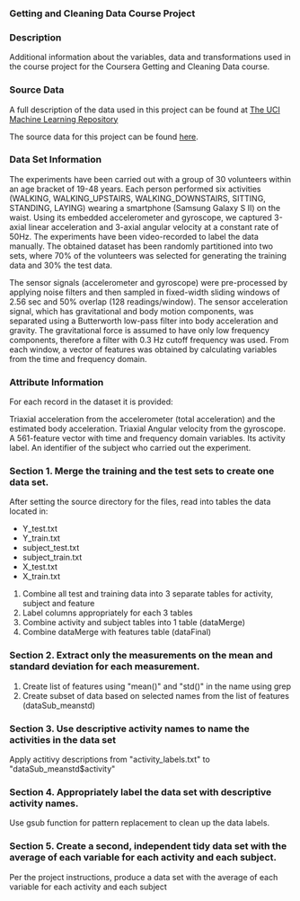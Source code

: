 ### Getting and Cleaning Data Course Project

### Description

Additional information about the variables, data and transformations used in the course project for the Coursera Getting and Cleaning Data course.

### Source Data

A full description of the data used in this project can be found at <a href = http://archive.ics.uci.edu/ml/datasets/Human+Activity+Recognition+Using+Smartphones> The UCI Machine Learning Repository </a>

The source data for this project can be found <a href = https://d396qusza40orc.cloudfront.net/getdata%2Fprojectfiles%2FUCI%20HAR%20Dataset.zip>here</a>.

### Data Set Information

The experiments have been carried out with a group of 30 volunteers within an age bracket of 19-48 years. Each person performed six activities (WALKING, WALKING_UPSTAIRS, WALKING_DOWNSTAIRS, SITTING, STANDING, LAYING) wearing a smartphone (Samsung Galaxy S II) on the waist. Using its embedded accelerometer and gyroscope, we captured 3-axial linear acceleration and 3-axial angular velocity at a constant rate of 50Hz. The experiments have been video-recorded to label the data manually. The obtained dataset has been randomly partitioned into two sets, where 70% of the volunteers was selected for generating the training data and 30% the test data.

The sensor signals (accelerometer and gyroscope) were pre-processed by applying noise filters and then sampled in fixed-width sliding windows of 2.56 sec and 50% overlap (128 readings/window). The sensor acceleration signal, which has gravitational and body motion components, was separated using a Butterworth low-pass filter into body acceleration and gravity. The gravitational force is assumed to have only low frequency components, therefore a filter with 0.3 Hz cutoff frequency was used. From each window, a vector of features was obtained by calculating variables from the time and frequency domain.

### Attribute Information

For each record in the dataset it is provided:

Triaxial acceleration from the accelerometer (total acceleration) and the estimated body acceleration.
Triaxial Angular velocity from the gyroscope.
A 561-feature vector with time and frequency domain variables.
Its activity label.
An identifier of the subject who carried out the experiment.

### Section 1. Merge the training and the test sets to create one data set.

After setting the source directory for the files, read into tables the data located in:
<ul>
  <li>Y_test.txt</li>
  <li>Y_train.txt</li>
  <li>subject_test.txt</li>
  <li>subject_train.txt</li>
  <li>X_test.txt</li>
  <li>X_train.txt</li>
</ul>

<ol>
  <li>Combine all test and training data into 3 separate tables for activity, subject and feature</li>
  <li>Label columns appropriately for each 3 tables</li>
  <li>Combine activity and subject tables into 1 table (dataMerge)</li>
  <li>Combine dataMerge with features table (dataFinal)</li>
</ol>

### Section 2. Extract only the measurements on the mean and standard deviation for each measurement.

<ol>
  <li>Create list of features using "mean()" and "std()" in the name using grep</li>
  <li>Create subset of data based on selected names from the list of features (dataSub_meanstd)</li>
</ol>

### Section 3. Use descriptive activity names to name the activities in the data set

Apply actitivy descriptions from "activity_labels.txt" to "dataSub_meanstd$activity"

### Section 4. Appropriately label the data set with descriptive activity names.

Use gsub function for pattern replacement to clean up the data labels.

### Section 5. Create a second, independent tidy data set with the average of each variable for each activity and each subject.

Per the project instructions, produce a data set with the average of each variable for each activity and each subject
